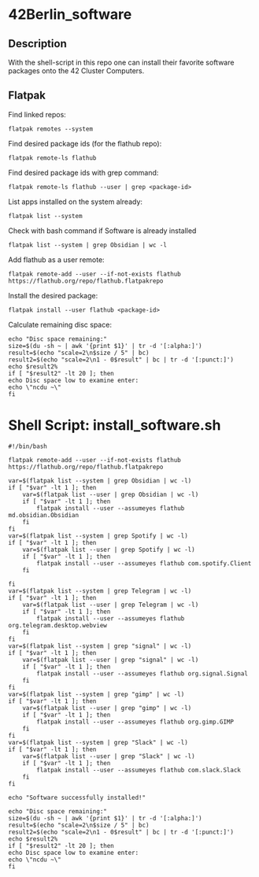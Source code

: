 # 42Berlin_software

## Description
With the shell-script in this repo one can install their favorite software packages onto the 42 Cluster Computers.

## Flatpak
Find linked repos:
```
flatpak remotes --system
```

Find desired package ids (for the flathub repo):
```
flatpak remote-ls flathub
```

Find desired package ids with grep command:
```
flatpak remote-ls flathub --user | grep <package-id>
```

List apps installed on the system already:
```
flatpak list --system
```

Check with bash command if Software is already installed
```
flatpak list --system | grep Obsidian | wc -l
```


Add flathub as a user remote:
```
flatpak remote-add --user --if-not-exists flathub https://flathub.org/repo/flathub.flatpakrepo
```

Install the desired package:
```
flatpak install --user flathub <package-id>
```

Calculate remaining disc space:
```
echo "Disc space remaining:"
size=$(du -sh ~ | awk '{print $1}' | tr -d '[:alpha:]')
result=$(echo "scale=2\n$size / 5" | bc)
result2=$(echo "scale=2\n1 - 0$result" | bc | tr -d '[:punct:]')
echo $result2%
if [ "$result2" -lt 20 ]; then
echo Disc space low to examine enter:
echo \"ncdu ~\"
fi
```

# Shell Script: install_software.sh
```
#!/bin/bash

flatpak remote-add --user --if-not-exists flathub https://flathub.org/repo/flathub.flatpakrepo

var=$(flatpak list --system | grep Obsidian | wc -l)
if [ "$var" -lt 1 ]; then
	var=$(flatpak list --user | grep Obsidian | wc -l)
	if [ "$var" -lt 1 ]; then
		flatpak install --user --assumeyes flathub md.obsidian.Obsidian
	fi
fi
var=$(flatpak list --system | grep Spotify | wc -l)
if [ "$var" -lt 1 ]; then
	var=$(flatpak list --user | grep Spotify | wc -l)
	if [ "$var" -lt 1 ]; then
		flatpak install --user --assumeyes flathub com.spotify.Client
	fi
	
fi
var=$(flatpak list --system | grep Telegram | wc -l)
if [ "$var" -lt 1 ]; then
	var=$(flatpak list --user | grep Telegram | wc -l)
	if [ "$var" -lt 1 ]; then
		flatpak install --user --assumeyes flathub org.telegram.desktop.webview
	fi
fi
var=$(flatpak list --system | grep "signal" | wc -l)
if [ "$var" -lt 1 ]; then
	var=$(flatpak list --user | grep "signal" | wc -l)
	if [ "$var" -lt 1 ]; then
		flatpak install --user --assumeyes flathub org.signal.Signal
	fi
fi
var=$(flatpak list --system | grep "gimp" | wc -l)
if [ "$var" -lt 1 ]; then
	var=$(flatpak list --user | grep "gimp" | wc -l)
	if [ "$var" -lt 1 ]; then
		flatpak install --user --assumeyes flathub org.gimp.GIMP
	fi
fi
var=$(flatpak list --system | grep "Slack" | wc -l)
if [ "$var" -lt 1 ]; then
	var=$(flatpak list --user | grep "Slack" | wc -l)
	if [ "$var" -lt 1 ]; then
		flatpak install --user --assumeyes flathub com.slack.Slack
	fi
fi

echo "Software successfully installed!"

echo "Disc space remaining:"
size=$(du -sh ~ | awk '{print $1}' | tr -d '[:alpha:]')
result=$(echo "scale=2\n$size / 5" | bc)
result2=$(echo "scale=2\n1 - 0$result" | bc | tr -d '[:punct:]')
echo $result2%
if [ "$result2" -lt 20 ]; then
echo Disc space low to examine enter:
echo \"ncdu ~\"
fi


```
